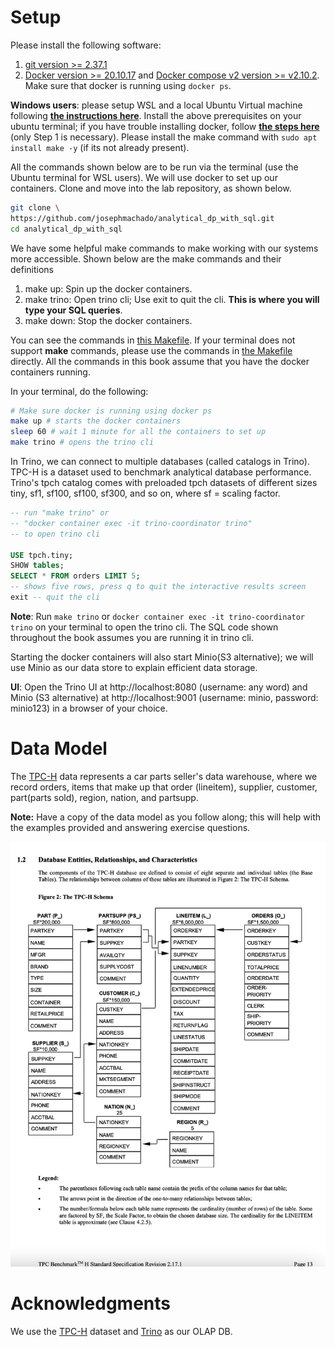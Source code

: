 # Setup

Please install the following software:

1. [git version >= 2.37.1](https://github.com/git-guides/install-git)
2. [Docker version >= 20.10.17](https://docs.docker.com/engine/install/) and [Docker compose v2 version >= v2.10.2](https://docs.docker.com/compose/#compose-v2-and-the-new-docker-compose-command). Make sure that docker is running using `docker ps`. 

**Windows users**: please setup WSL and a local Ubuntu Virtual machine following **[the instructions here](https://ubuntu.com/tutorials/install-ubuntu-on-wsl2-on-windows-10#1-overview)**. Install the above prerequisites on your ubuntu terminal; if you have trouble installing docker, follow **[the steps here](https://www.digitalocean.com/community/tutorials/how-to-install-and-use-docker-on-ubuntu-22-04#step-1-installing-docker)** (only Step 1 is necessary). Please install the make command with `sudo apt install make -y` (if its not already present). 

All the commands shown below are to be run via the terminal (use the Ubuntu terminal for WSL users). We will use docker to set up our containers. Clone and move into the lab repository, as shown below.

```bash
git clone \
https://github.com/josephmachado/analytical_dp_with_sql.git 
cd analytical_dp_with_sql
```

We have some helpful make commands to make working with our systems more accessible. Shown below are the make commands and their definitions

1. make up: Spin up the docker containers.
2. make trino: Open trino cli; Use exit to quit the cli. **This is where you will type your SQL queries**.
3. make down: Stop the docker containers.

You can see the commands in [this Makefile](https://github.com/josephmachado/analytical_dp_with_sql/blob/main/Makefile). If your terminal does not support **make** commands, please use the commands in [the Makefile](https://github.com/josephmachado/analytical_dp_with_sql/blob/main/Makefile) directly. All the commands in this book assume that you have the docker containers running.

In your terminal, do the following:

```bash
# Make sure docker is running using docker ps
make up # starts the docker containers
sleep 60 # wait 1 minute for all the containers to set up
make trino # opens the trino cli
```

In Trino, we can connect to multiple databases (called catalogs in Trino). TPC-H is a dataset used to benchmark analytical database performance. Trino's tpch catalog comes with preloaded tpch datasets of different sizes tiny, sf1, sf100, sf100, sf300, and so on, where sf = scaling factor.

```sql
-- run "make trino" or 
-- "docker container exec -it trino-coordinator trino" 
-- to open trino cli

USE tpch.tiny;
SHOW tables;
SELECT * FROM orders LIMIT 5;
-- shows five rows, press q to quit the interactive results screen
exit -- quit the cli
```

**Note**: Run `make trino` or `docker container exec -it trino-coordinator trino` on your terminal to open the trino cli. The SQL code shown throughout the book assumes you are running it in trino cli.

Starting the docker containers will also start Minio(S3 alternative); we will use Minio as our data store to explain efficient data storage.

**UI**: Open the Trino UI at http://localhost:8080 (username: any word) and Minio (S3 alternative) at http://localhost:9001 (username: minio, password: minio123) in a browser of your choice. 

# Data Model

The [TPC-H](https://www.tpc.org/tpch/) data represents a car parts seller's data warehouse, where we record orders, items that make up that order (lineitem), supplier, customer, part(parts sold), region, nation, and partsupp.

**Note:** Have a copy of the data model as you follow along; this will help with the examples provided and answering exercise questions.

![TPC-H data model](./images/tpch_erd.png)

# Acknowledgments

We use the [TPC-H](https://www.tpc.org/tpch/) dataset and [Trino](https://trino.io/) as our OLAP DB.
